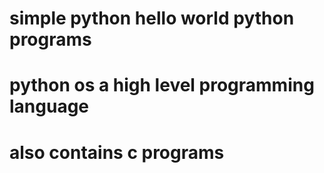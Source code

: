 # simple python hello world python programs
# python os a high level programming language
# also contains c programs